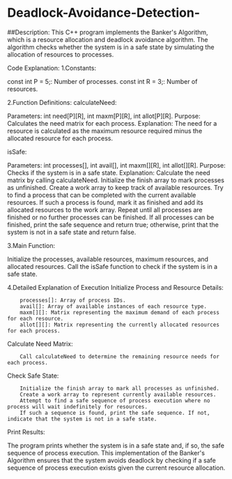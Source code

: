 # Deadlock-Avoidance-Detection-
##Description:
This C++ program implements the Banker's Algorithm, which is a resource allocation and deadlock avoidance algorithm. The algorithm checks whether the system is in a safe state by simulating the allocation of resources to processes.

Code Explanation:
1.Constants:

const int P = 5;: Number of processes.
const int R = 3;: Number of resources.

2.Function Definitions:
 calculateNeed:

   Parameters: int need[P][R], int maxm[P][R], int allot[P][R].
   Purpose: Calculates the need matrix for each process.
   Explanation: The need for a resource is calculated as the maximum resource required minus the allocated resource for each process.

isSafe:

Parameters: int processes[], int avail[], int maxm[][R], int allot[][R].
Purpose: Checks if the system is in a safe state.
Explanation:
Calculate the need matrix by calling calculateNeed.
Initialize the finish array to mark processes as unfinished.
Create a work array to keep track of available resources.
Try to find a process that can be completed with the current available resources.
If such a process is found, mark it as finished and add its allocated resources to the work array.
Repeat until all processes are finished or no further processes can be finished.
If all processes can be finished, print the safe sequence and return true; otherwise, print that the system is not in a safe state and return false.

3.Main Function:

Initialize the processes, available resources, maximum resources, and allocated resources.
Call the isSafe function to check if the system is in a safe state.

4.Detailed Explanation of Execution
Initialize Process and Resource Details:

        processes[]: Array of process IDs.
        avail[]: Array of available instances of each resource type.
        maxm[][]: Matrix representing the maximum demand of each process for each resource.
        allot[][]: Matrix representing the currently allocated resources for each process.
Calculate Need Matrix:

        Call calculateNeed to determine the remaining resource needs for each process.
Check Safe State:

        Initialize the finish array to mark all processes as unfinished.
        Create a work array to represent currently available resources.
        Attempt to find a safe sequence of process execution where no process will wait indefinitely for resources.
        If such a sequence is found, print the safe sequence. If not, indicate that the system is not in a safe state.
Print Results:

The program prints whether the system is in a safe state and, if so, the safe sequence of process execution.
This implementation of the Banker's Algorithm ensures that the system avoids deadlock by checking if a safe sequence of process execution exists given the current resource allocation.
